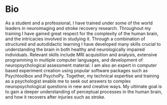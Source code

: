 # Bio

As a student and a professional, I have trained under some of the world leaders in neuroimaging and stroke recovery research. Throughout my training I have gained great respect for the complexity of the human brain, and the intricacies involved in studying it. Through a combination of structured and autodidactic learning I have developed many skills crucial to understanding the brain in both healthy and neurologically impaired individuals. Relevant skills include MRI acquisition and analysis, extensive programming in multiple computer languages, and development of neuropsychological assessment material. I am also an expert in computer based experiment creation using popular software packages such as Psychtoolbox and PsychoPy. Together, my technical expertise and training as a psychologist enable me to seek out answers to complex neuropsychological questions in new and creative ways. My ultimate goal is to gain a deeper understanding of perceptual processes in the human brain, and how it recovers after injuries such as stroke.